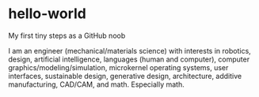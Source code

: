 # hello-world

My first tiny steps as a GitHub noob

I am an engineer (mechanical/materials science) with interests in robotics, design, artificial intelligence, languages (human and 
computer), computer graphics/modeling/simulation, microkernel operating systems, user interfaces, sustainable design, generative 
design, architecture, additive manufacturing, CAD/CAM, and math.  Especially math.

